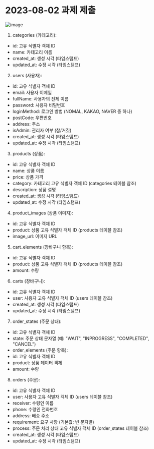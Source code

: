 # 2023-08-02 과제 제출

![image](https://github.com/ckwlghks123/homework/assets/83552466/708dc5a5-b5a5-42a0-bf54-d1778ca0b3bc)

1. categories (카테고리):
- id: 고유 식별자 객체 ID
- name: 카테고리 이름
- created_at: 생성 시각 (타임스탬프)
- updated_at: 수정 시각 (타임스탬프)
  
2. users (사용자):
- id: 고유 식별자 객체 ID
- email: 사용자 이메일
- fullName: 사용자의 전체 이름
- password: 사용자 비밀번호
- loginMethod: 로그인 방법 (NOMAL, KAKAO, NAVER 중 하나)
- postCode: 우편번호
- address: 주소
- isAdmin: 관리자 여부 (참/거짓)
- created_at: 생성 시각 (타임스탬프)
- updated_at: 수정 시각 (타임스탬프)
3. products (상품):
- id: 고유 식별자 객체 ID
- name: 상품 이름
- price: 상품 가격
- category: 카테고리 고유 식별자 객체 ID (categories 테이블 참조)
- description: 상품 설명
- created_at: 생성 시각 (타임스탬프)
- updated_at: 수정 시각 (타임스탬프)
4. product_images (상품 이미지):
- id: 고유 식별자 객체 ID
- product: 상품 고유 식별자 객체 ID (products 테이블 참조)
- image_url: 이미지 URL
5. cart_elements (장바구니 항목):
- id: 고유 식별자 객체 ID
- product: 상품 고유 식별자 객체 ID (products 테이블 참조)
- amount: 수량
6. carts (장바구니):
- id: 고유 식별자 객체 ID
- user: 사용자 고유 식별자 객체 ID (users 테이블 참조)
- created_at: 생성 시각 (타임스탬프)
- updated_at: 수정 시각 (타임스탬프)
7. order_states (주문 상태):
- id: 고유 식별자 객체 ID
- state: 주문 상태 문자열 (예: "WAIT", "INPROGRESS", "COMPLETED", "CANCEL")
- order_elements (주문 항목):
- id: 고유 식별자 객체 ID
- product: 상품 데이터 객체
- amount: 수량
8. orders (주문):
- id: 고유 식별자 객체 ID
- user: 사용자 고유 식별자 객체 ID (users 테이블 참조)
- receiver: 수령인 이름
- phone: 수령인 전화번호
- address: 배송 주소
- requirement: 요구 사항 (기본값: 빈 문자열)
- process: 주문 처리 상태 고유 식별자 객체 ID (order_states 테이블 참조)
- created_at: 생성 시각 (타임스탬프)
- updated_at: 수정 시각 (타임스탬프)
